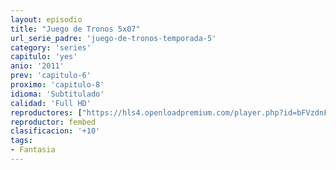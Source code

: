 ```yaml
---
layout: episodio
title: "Juego de Tronos 5x07"
url_serie_padre: 'juego-de-tronos-temporada-5'
category: 'series'
capitulo: 'yes'
anio: '2011'
prev: 'capitulo-6'
proximo: 'capitulo-8'
idioma: 'Subtitulado'
calidad: 'Full HD'
reproductores: ["https://hls4.openloadpremium.com/player.php?id=bFVzdnFtbTRVZFI2TjFYc0dKMkJ6Z05aR0ZtcWRBQlBwNC9iL1hMVUVUTXpLVW9pS3VibzIyeDdkZGpkbjhpUGFrYnptN0RaTTBBRGYvL1dQVlFaSmc9PQ&sub=https://sub.cuevana2.io/vtt-sub/sub7/Game.Of.Thrones.S05E07.vtt"]
reproductor: fembed
clasificacion: '+10'
tags:
- Fantasia
---
```












